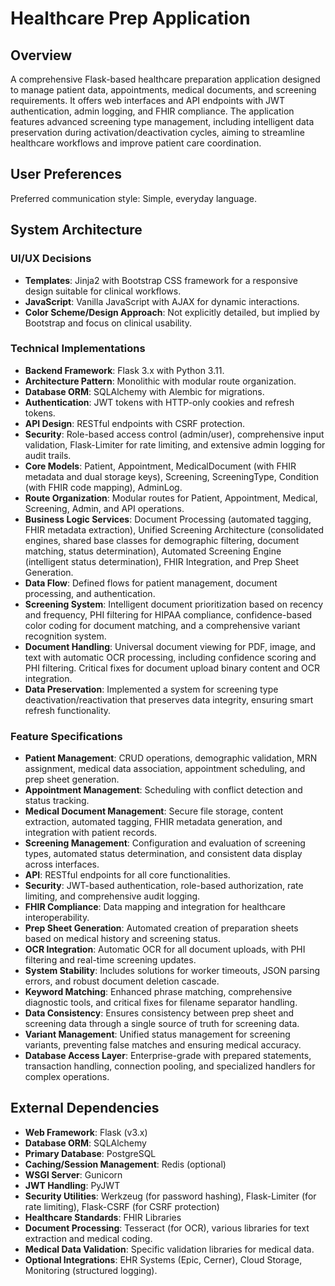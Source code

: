 # Healthcare Prep Application

## Overview
A comprehensive Flask-based healthcare preparation application designed to manage patient data, appointments, medical documents, and screening requirements. It offers web interfaces and API endpoints with JWT authentication, admin logging, and FHIR compliance. The application features advanced screening type management, including intelligent data preservation during activation/deactivation cycles, aiming to streamline healthcare workflows and improve patient care coordination.

## User Preferences
Preferred communication style: Simple, everyday language.

## System Architecture

### UI/UX Decisions
- **Templates**: Jinja2 with Bootstrap CSS framework for a responsive design suitable for clinical workflows.
- **JavaScript**: Vanilla JavaScript with AJAX for dynamic interactions.
- **Color Scheme/Design Approach**: Not explicitly detailed, but implied by Bootstrap and focus on clinical usability.

### Technical Implementations
- **Backend Framework**: Flask 3.x with Python 3.11.
- **Architecture Pattern**: Monolithic with modular route organization.
- **Database ORM**: SQLAlchemy with Alembic for migrations.
- **Authentication**: JWT tokens with HTTP-only cookies and refresh tokens.
- **API Design**: RESTful endpoints with CSRF protection.
- **Security**: Role-based access control (admin/user), comprehensive input validation, Flask-Limiter for rate limiting, and extensive admin logging for audit trails.
- **Core Models**: Patient, Appointment, MedicalDocument (with FHIR metadata and dual storage keys), Screening, ScreeningType, Condition (with FHIR code mapping), AdminLog.
- **Route Organization**: Modular routes for Patient, Appointment, Medical, Screening, Admin, and API operations.
- **Business Logic Services**: Document Processing (automated tagging, FHIR metadata extraction), Unified Screening Architecture (consolidated engines, shared base classes for demographic filtering, document matching, status determination), Automated Screening Engine (intelligent status determination), FHIR Integration, and Prep Sheet Generation.
- **Data Flow**: Defined flows for patient management, document processing, and authentication.
- **Screening System**: Intelligent document prioritization based on recency and frequency, PHI filtering for HIPAA compliance, confidence-based color coding for document matching, and a comprehensive variant recognition system.
- **Document Handling**: Universal document viewing for PDF, image, and text with automatic OCR processing, including confidence scoring and PHI filtering. Critical fixes for document upload binary content and OCR integration.
- **Data Preservation**: Implemented a system for screening type deactivation/reactivation that preserves data integrity, ensuring smart refresh functionality.

### Feature Specifications
- **Patient Management**: CRUD operations, demographic validation, MRN assignment, medical data association, appointment scheduling, and prep sheet generation.
- **Appointment Management**: Scheduling with conflict detection and status tracking.
- **Medical Document Management**: Secure file storage, content extraction, automated tagging, FHIR metadata generation, and integration with patient records.
- **Screening Management**: Configuration and evaluation of screening types, automated status determination, and consistent data display across interfaces.
- **API**: RESTful endpoints for all core functionalities.
- **Security**: JWT-based authentication, role-based authorization, rate limiting, and comprehensive audit logging.
- **FHIR Compliance**: Data mapping and integration for healthcare interoperability.
- **Prep Sheet Generation**: Automated creation of preparation sheets based on medical history and screening status.
- **OCR Integration**: Automatic OCR for all document uploads, with PHI filtering and real-time screening updates.
- **System Stability**: Includes solutions for worker timeouts, JSON parsing errors, and robust document deletion cascade.
- **Keyword Matching**: Enhanced phrase matching, comprehensive diagnostic tools, and critical fixes for filename separator handling.
- **Data Consistency**: Ensures consistency between prep sheet and screening data through a single source of truth for screening data.
- **Variant Management**: Unified status management for screening variants, preventing false matches and ensuring medical accuracy.
- **Database Access Layer**: Enterprise-grade with prepared statements, transaction handling, connection pooling, and specialized handlers for complex operations.

## External Dependencies

- **Web Framework**: Flask (v3.x)
- **Database ORM**: SQLAlchemy
- **Primary Database**: PostgreSQL
- **Caching/Session Management**: Redis (optional)
- **WSGI Server**: Gunicorn
- **JWT Handling**: PyJWT
- **Security Utilities**: Werkzeug (for password hashing), Flask-Limiter (for rate limiting), Flask-CSRF (for CSRF protection)
- **Healthcare Standards**: FHIR Libraries
- **Document Processing**: Tesseract (for OCR), various libraries for text extraction and medical coding.
- **Medical Data Validation**: Specific validation libraries for medical data.
- **Optional Integrations**: EHR Systems (Epic, Cerner), Cloud Storage, Monitoring (structured logging).